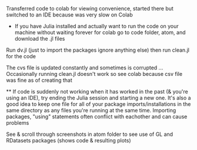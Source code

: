 Transferred code to colab for viewing convenience, started there but switched to an IDE because was very slow on Colab
* If you have Julia installed and actually want to run the code on your machine without waiting forever for colab go to code folder, atom, and download the .jl files

Run dv.jl (just to import the packages ignore anything else) then run clean.jl for the code

The cvs file is updated constantly and sometimes is corrupted ... Occasionally running clean.jl doesn't work so see colab because csv file was fine as of creating that


** If code is suddenly not working when it has worked in the past (& you're using an IDE), try ending the Julia session and starting a new one. It's also a good idea to keep one file for all of your package imports/installations in the same directory as any files you're running at the same time. Importing packages, "using" statements often conflict with eachother and can cause problems

See & scroll through screenshots in atom folder to see use of GL and RDatasets packages (shows code & resulting plots)
